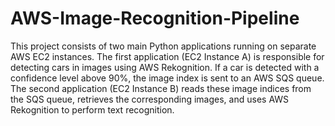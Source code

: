 # AWS-Image-Recognition-Pipeline
This project consists of two main Python applications running on separate AWS EC2 instances. The first 
application (EC2 Instance A) is responsible for detecting cars in images using AWS Rekognition. If a car is 
detected with a confidence level above 90%, the image index is sent to an AWS SQS queue. The second 
application (EC2 Instance B) reads these image indices from the SQS queue, retrieves the corresponding 
images, and uses AWS Rekognition to perform text recognition.
